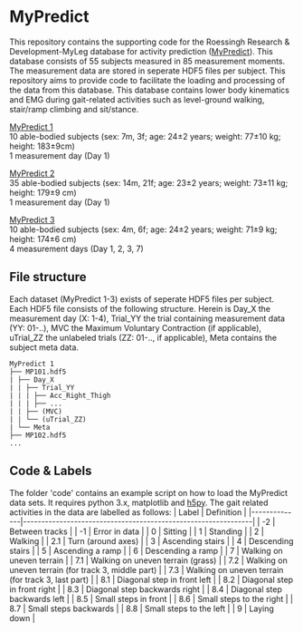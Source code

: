 # MyPredict
 This repository contains the supporting code for the Roessingh Research & Development-MyLeg database for activity prediction ([MyPredict](https://doi.org/10.4121/c.6128343)). This database consists of 55 subjects measured in 85 measurement moments. The measurement data are stored in seperate HDF5 files per subject. This repository aims to provide code to facilitate the loading and processing of the data from this database. This database contains lower body kinematics and EMG during gait-related activities such as level-ground walking, stair/ramp climbing and sit/stance. 
 
[MyPredict 1](https://doi.org/10.4121/20418720)  
10 able-bodied subjects (sex: 7m, 3f; age: 24±2 years; weight: 77±10 kg; height: 183±9cm)  
1 measurement day (Day 1)

[MyPredict 2](https://doi.org/10.4121/20418687)  
35 able-bodied subjects (sex: 14m, 21f; age: 23±2 years; weight: 73±11 kg; height: 179±9 cm)  
1 measurement day (Day 1)

[MyPredict 3](https://doi.org/10.4121/20430741)  
10 able-bodied subjects (sex: 4m, 6f; age: 24±2 years; weight: 71±9 kg; height: 174±6 cm)  
4 measurement days (Day 1, 2, 3, 7)

## File structure
Each dataset (MyPredict 1-3) exists of seperate HDF5 files per subject. Each HDF5 file consists of the following structure. Herein is Day_X the measurement day (X: 1-4), Trial_YY the trial containing measurement data (YY: 01-..), MVC the Maximum Voluntary Contraction  (if applicable), uTrial_ZZ the unlabeled trials (ZZ: 01-.., if applicable), Meta contains the subject meta data.
```
MyPredict 1
├── MP101.hdf5
| ├── Day_X
| | ├── Trial_YY
| | | ├── Acc_Right_Thigh
| | | ├── ...
| | ├── (MVC)
| | └── (uTrial_ZZ)
| └── Meta
├── MP102.hdf5
...
```
## Code & Labels
The folder 'code' contains an example script on how to load the MyPredict data sets. It requires python 3.x, matplotlib and [h5py](https://www.h5py.org/). The gait related activities in the data are labelled as follows:
|     Label    |     Definition                                                |
|--------------|---------------------------------------------------------------|
|     -2       |     Between tracks                                            |
|     -1       |     Error in data                                             |
|     0        |     Sitting                                                   |
|     1        |     Standing                                                  |
|     2        |     Walking                                                   |
|     2.1      |     Turn (around axes)                                        |
|     3        |     Ascending   stairs                                        |
|     4        |     Descending stairs                                         |
|     5        |     Ascending a   ramp                                        |
|     6        |     Descending a ramp                                         |
|     7        |     Walking on   uneven terrain                               |
|     7.1      |     Walking on uneven terrain (grass)                         |
|     7.2      |     Walking on   uneven terrain (for track 3, middle part)    |
|     7.3      |     Walking on uneven terrain (for track 3, last part)        |
|     8.1      |     Diagonal step   in front left                             |
|     8.2      |     Diagonal step in front right                              |
|     8.3      |     Diagonal step   backwards right                           |
|     8.4      |     Diagonal step backwards left                              |
|     8.5      |     Small steps in   front                                    |
|     8.6      |     Small steps to the right                                  |
|     8.7      |     Small steps   backwards                                   |
|     8.8      |     Small steps to the left                                   |
|     9        |     Laying down                                               |


